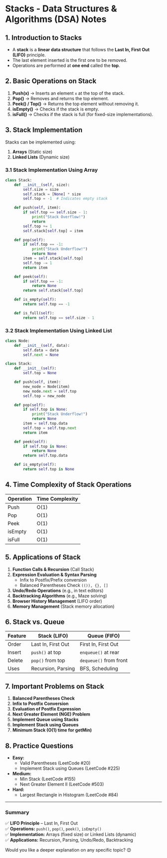 # **Stacks - Data Structures & Algorithms (DSA) Notes**  

## **1. Introduction to Stacks**  
- A **stack** is a **linear data structure** that follows the **Last In, First Out (LIFO)** principle.  
- The last element inserted is the first one to be removed.  
- Operations are performed at **one end** called the **top**.  

## **2. Basic Operations on Stack**  
1. **Push(x)** → Inserts an element `x` at the top of the stack.  
2. **Pop()** → Removes and returns the top element.  
3. **Peek() / Top()** → Returns the top element without removing it.  
4. **isEmpty()** → Checks if the stack is empty.  
5. **isFull()** → Checks if the stack is full (for fixed-size implementations).  

## **3. Stack Implementation**  
Stacks can be implemented using:  
1. **Arrays** (Static size)  
2. **Linked Lists** (Dynamic size)  

### **3.1 Stack Implementation Using Array**  
```python
class Stack:
    def __init__(self, size):
        self.size = size
        self.stack = [None] * size
        self.top = -1  # Indicates empty stack

    def push(self, item):
        if self.top == self.size - 1:
            print("Stack Overflow!")
            return
        self.top += 1
        self.stack[self.top] = item

    def pop(self):
        if self.top == -1:
            print("Stack Underflow!")
            return None
        item = self.stack[self.top]
        self.top -= 1
        return item

    def peek(self):
        if self.top == -1:
            return None
        return self.stack[self.top]

    def is_empty(self):
        return self.top == -1

    def is_full(self):
        return self.top == self.size - 1
```

### **3.2 Stack Implementation Using Linked List**  
```python
class Node:
    def __init__(self, data):
        self.data = data
        self.next = None

class Stack:
    def __init__(self):
        self.top = None

    def push(self, item):
        new_node = Node(item)
        new_node.next = self.top
        self.top = new_node

    def pop(self):
        if self.top is None:
            print("Stack Underflow!")
            return None
        item = self.top.data
        self.top = self.top.next
        return item

    def peek(self):
        if self.top is None:
            return None
        return self.top.data

    def is_empty(self):
        return self.top is None
```

## **4. Time Complexity of Stack Operations**  
| Operation | Time Complexity |
|-----------|-----------------|
| Push      | O(1)            |
| Pop       | O(1)            |
| Peek      | O(1)            |
| isEmpty   | O(1)            |
| isFull    | O(1)            |

## **5. Applications of Stack**  
1. **Function Calls & Recursion** (Call Stack)  
2. **Expression Evaluation & Syntax Parsing**  
   - Infix to Postfix/Prefix conversion  
   - Balanced Parentheses Check `(()), {}, []`  
3. **Undo/Redo Operations** (e.g., in text editors)  
4. **Backtracking Algorithms** (e.g., Maze solving)  
5. **Browser History Management** (LIFO order)  
6. **Memory Management** (Stack memory allocation)  

## **6. Stack vs. Queue**  
| Feature  | Stack (LIFO)         | Queue (FIFO)        |
|----------|---------------------|---------------------|
| Order    | Last In, First Out  | First In, First Out |
| Insert   | `push()` at top     | `enqueue()` at rear |
| Delete   | `pop()` from top    | `dequeue()` from front |
| Uses     | Recursion, Parsing  | BFS, Scheduling     |

## **7. Important Problems on Stack**  
1. **Balanced Parentheses Check**  
2. **Infix to Postfix Conversion**  
3. **Evaluation of Postfix Expression**  
4. **Next Greater Element (NGE) Problem**  
5. **Implement Queue using Stacks**  
6. **Implement Stack using Queues**  
7. **Minimum Stack (O(1) time for getMin)**  

## **8. Practice Questions**  
- **Easy:**  
  - Valid Parentheses (LeetCode #20)  
  - Implement Stack using Queues (LeetCode #225)  
- **Medium:**  
  - Min Stack (LeetCode #155)  
  - Next Greater Element II (LeetCode #503)  
- **Hard:**  
  - Largest Rectangle in Histogram (LeetCode #84)  

---

### **Summary**  
✅ **LIFO Principle** – Last In, First Out  
✅ **Operations:** `push()`, `pop()`, `peek()`, `isEmpty()`  
✅ **Implementation:** Arrays (fixed size) or Linked Lists (dynamic)  
✅ **Applications:** Recursion, Parsing, Undo/Redo, Backtracking  

Would you like a deeper explanation on any specific topic? 😊